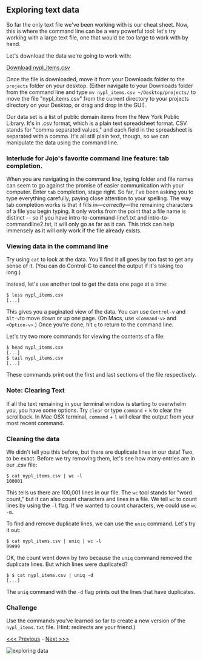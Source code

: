 ## Exploring text data

So far the only text file we've been working with is our cheat sheet. Now, this is where the command line can be a very powerful tool: let's try working with a large text file, one that would be too large to work with by hand.

Let's download the data we're going to work with:

[Download nypl_items.csv](http://smythp.com/hosted/nypl_items.csv)

Once the file is downloaded, move it from your Downloads folder to the `projects` folder on your desktop. (Either navigate to your Downloads folder from the command line and type `mv nypl_items.csv ~/Desktop/projects/` to move the file "nypl_items.csv" from the current directory to your projects directory on your Desktop, or drag and drop in the GUI).

Our data set is a list of public domain items from the New York Public Library. It's in .csv format, which is a plain text spreadsheet format. CSV stands for "comma separated values," and each field in the spreadsheet is separated with a comma. It's all still plain text, though, so we can manipulate the data using the command line.

### Interlude for Jojo's favorite command line feature: tab completion.

When you are navigating in the command line, typing folder and file names can seem to go against the promise of easier communication with your computer. Enter `tab` completion, stage right. So far, I've been asking you to type everything carefully, paying close attention to your spelling. The way tab completion works is that it fills in—*correctly*—the remaining characters of a file you begin typing. It only works from the point that a file name is distinct -- so if you have intro-to-command-line1.txt and intro-to-commandline2.txt, it will only go as far as it can. This trick can help immensely as it will only work if the file already exists.

### Viewing data in the command line

Try using `cat` to look at the data. You'll find it all goes by too fast to get any sense of it. (You can do Control-C to cancel the output if it's taking too long.) 

Instead, let's use another tool to get the data one page at a time:

```
$ less nypl_items.csv
[...]
```

This gives you a paginated view of the data. You can use `Control-v` and `Alt-v`to move down or up one page. (On Macs, use `<Command-v>` and `<Option-v>`.) Once you're done, hit `q` to return to the command line. 

Let's try two more commands for viewing the contents of a file:

```
$ head nypl_items.csv
[...]
$ tail nypl_items.csv
[...]
```

These commands print out the first and last sections of the file respectively.

### Note: Clearing Text

If all the text remaining in your terminal window is starting to overwhelm you, you have some options. Try `clear` or type `command` + `k` to clear the scrollback. In Mac OSX terminal, `command` + `l` will clear the output from your most recent command.

### Cleaning the data

We didn't tell you this before, but there are duplicate lines in our data! Two, to be exact. Before we try removing them, let's see how many entries are in our .csv file:

```
$ cat nypl_items.csv | wc -l
100001
```

This tells us there are 100,001 lines in our file. The `wc` tool stands for "word count," but it can also count characters and lines in a file. We tell `wc` to count lines by using the `-l` flag. If we wanted to count characters, we could use `wc -m`.

To find and remove duplicate lines, we can use the `uniq` command. Let's try it out:

```
$ cat nypl_items.csv | uniq | wc -l
99999
```

OK, the count went down by two because the `uniq` command removed the duplicate lines. But which lines were duplicated?

```
$ $ cat nypl_items.csv | uniq -d
[...]
```

The `uniq` command with the `-d` flag prints out the lines that have duplicates. 

### Challenge

Use the commands you've learned so far to create a new version of the `nypl_items.txt` file. (Hint: redirects are your friend.)

[<<< Previous](pipes.md) - [Next >>>](grep.md)

![exploring data](data.gif)

